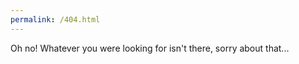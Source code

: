 ```yaml
---
permalink: /404.html
---
```


<script>
  const oldJavaDocUrl = 'mozilla.github.io/rhino/javadoc';
  const newJavaDocUrl = 'javadoc.io/doc/org.mozilla/rhino';

  if (window.location.indexOf('oldJavaDocUrl') !== -1) {
    window.location = window.location.replace('oldJavaDocUrl', 'newJavaDocUrl');
  }
</script>

Oh no! Whatever you were looking for isn't there, sorry about that...